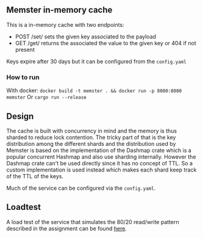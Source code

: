 ## Memster in-memory cache
This is a in-memory cache with two endpoints:

* POST /set/<key> sets the given key associated to the payload
* GET /get/<key>  returns the associated the value to the given key or 404 if not present

Keys expire after 30 days but it can be configured from the `config.yaml`

### How to run
With docker:
`docker build -t memster . && docker run -p 8080:8080 memster`
Or 
`cargo run --release` 

## Design
The cache is built with concurrency in mind and the memory is thus sharded to reduce lock contention. The tricky part of that is the key distribution among the different shards and the distribution used by Memster is based on the implementation of the Dashmap crate which is a popular concurrent Hashmap and also use sharding internally. However the Dashmap crate can't be used directly since it has no concept of TTL. So a custom implementation is used instead which makes each shard keep track of the TTL of the keys. 

Much of the service can be configured via the `config.yaml`.

## Loadtest
A load test of the service that simulates the 80/20 read/write pattern described in the assignment can be found [here](https://github.com/Nehliin/memster-loadtest/tree/master).
